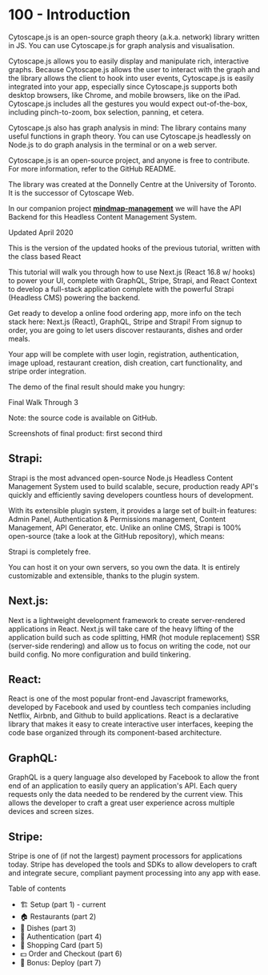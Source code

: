 # 100 - Introduction

Cytoscape.js is an open-source graph theory (a.k.a. network) library written in JS. You can use Cytoscape.js for graph analysis and visualisation.

Cytoscape.js allows you to easily display and manipulate rich, interactive graphs. Because Cytoscape.js allows the user to interact with the graph and the library allows the client to hook into user events, Cytoscape.js is easily integrated into your app, especially since Cytoscape.js supports both desktop browsers, like Chrome, and mobile browsers, like on the iPad. Cytoscape.js includes all the gestures you would expect out-of-the-box, including pinch-to-zoom, box selection, panning, et cetera.

Cytoscape.js also has graph analysis in mind: The library contains many useful functions in graph theory. You can use Cytoscape.js headlessly on Node.js to do graph analysis in the terminal or on a web server.

Cytoscape.js is an open-source project, and anyone is free to contribute. For more information, refer to the GitHub README.

The library was created at the Donnelly Centre at the University of Toronto. It is the successor of Cytoscape Web.

In our companion project **[mindmap-management](https://github.com/vanHeemstraSystems/mindmap-management)** we will have the API Backend for this Headless Content Management System.

Updated April 2020

This is the version of the updated hooks of the previous tutorial, written with the class based React

This tutorial will walk you through how to use Next.js (React 16.8 w/ hooks) to power your UI, complete with GraphQL, Stripe, Strapi, and React Context to develop a full-stack application complete with the powerful Strapi (Headless CMS) powering the backend.

Get ready to develop a online food ordering app, more info on the tech stack here: Next.js (React), GraphQL, Stripe and Strapi! From signup to order, you are going to let users discover restaurants, dishes and order meals.

Your app will be complete with user login, registration, authentication, image upload, restaurant creation, dish creation, cart functionality, and stripe order integration.

The demo of the final result should make you hungry:

Final Walk Through 3

Note: the source code is available on GitHub.

Screenshots of final product:
first
second
third

## Strapi:
Strapi is the most advanced open-source Node.js Headless Content Management System used to build scalable, secure, production ready API's quickly and efficiently saving developers countless hours of development.

With its extensible plugin system, it provides a large set of built-in features: Admin Panel, Authentication & Permissions management, Content Management, API Generator, etc. Unlike an online CMS, Strapi is 100% open-source (take a look at the GitHub repository), which means:

Strapi is completely free.

You can host it on your own servers, so you own the data.
It is entirely customizable and extensible, thanks to the plugin system.

## Next.js:
Next is a lightweight development framework to create server-rendered applications in React. Next.js will take care of the heavy lifting of the application build such as code splitting, HMR (hot module replacement) SSR (server-side rendering) and allow us to focus on writing the code, not our build config. No more configuration and build tinkering.

## React:
React is one of the most popular front-end Javascript frameworks, developed by Facebook and used by countless tech companies including Netflix, Airbnb, and Github to build applications. React is a declarative library that makes it easy to create interactive user interfaces, keeping the code base organized through its component-based architecture.

## GraphQL:
GraphQL is a query language also developed by Facebook to allow the front end of an application to easily query an application's API. Each query requests only the data needed to be rendered by the current view. This allows the developer to craft a great user experience across multiple devices and screen sizes.

## Stripe:
Stripe is one of (if not the largest) payment processors for applications today. Stripe has developed the tools and SDKs to allow developers to craft and integrate secure, compliant payment processing into any app with ease.

Table of contents

- 🏗️ Setup (part 1) - current
- 🏠 Restaurants (part 2)
- 🍔 Dishes (part 3)
- 🔐 Authentication (part 4)
- 🛒 Shopping Card (part 5)
- 💵 Order and Checkout (part 6)
- 🚀 Bonus: Deploy (part 7)
